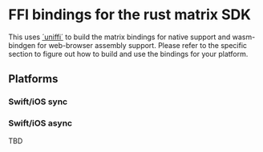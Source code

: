 # FFI bindings for the rust matrix SDK

This uses [´uniffi´](https://mozilla.github.io/uniffi-rs/Overview.html) to build the matrix bindings for native support and wasm-bindgen for web-browser assembly support. Please refer to the specific section to figure out how to build and use the bindings for your platform.

## Platforms

### Swift/iOS sync



### Swift/iOS async

TBD